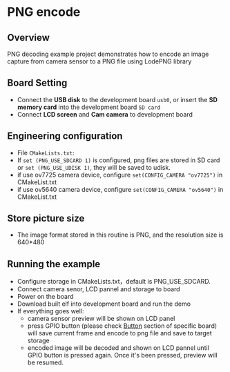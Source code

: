 # PNG encode

## Overview

PNG decoding example project demonstrates how to encode an image capture from camera sensor to a PNG file using LodePNG library

## Board Setting

- Connect the **USB disk** to the development board ``usb0``, or insert the **SD memory card** into the development board ``SD card``
- Connect **LCD screen** and **Cam camera** to development board

## Engineering configuration

- File `CMakeLists.txt`:
- If `set (PNG_USE_SDCARD 1)` is configured, png files are stored in SD card or ``set (PNG_USE_UDISK 1)``, they will be saved to udisk.
- if use ov7725 camera device, configure `set(CONFIG_CAMERA "ov7725")` in CMakeList.txt
- if use ov5640 camera device, configure `set(CONFIG_CAMERA "ov5640")` in CMakeList.txt

## Store picture size

- The image format stored in this routine is PNG, and the resolution size is 640*480

## Running the example

- Configure storage in CMakeLists.txt，default is PNG_USE_SDCARD.
- Connect camera senor, LCD pannel and storage to board
- Power on the board
- Download built elf into development board and run the demo
- If everything goes well:
  - camera sensor preview will be shown on LCD panel
  - press GPIO button (please check [Button](lab_board_resource) section of specific board) will save current frame and encode to png file and save to target storage
  - encoded image will be decoded and shown on LCD pannel until GPIO button is pressed again. Once it's been pressed, preview will be resumed.

